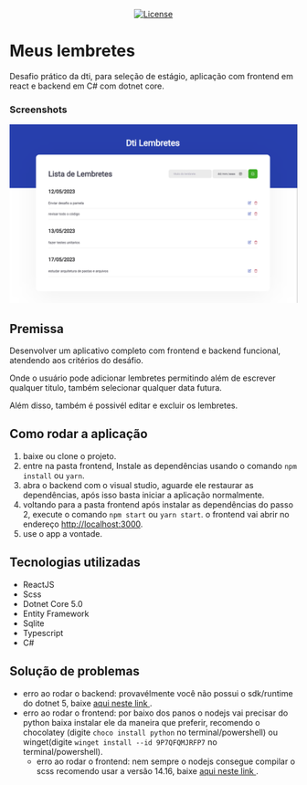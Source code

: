 <p align="center">
  <a href="https://opensource.org/licenses/MIT" >
    <img alt="License" src="https://img.shields.io/badge/license-MIT-%23F8952D">
  </a>
</p>

# Meus lembretes

Desafio prático da dti, para seleção de estágio, aplicação com frontend em react e backend em C# com dotnet core.

### Screenshots

![alt text](./imagens/app.png "to.do App")

## Premissa

Desenvolver um aplicativo completo com frontend e backend funcional, atendendo aos critérios do desáfio.

Onde o usuário pode adicionar lembretes permitindo além de escrever qualquer titulo, também selecionar qualquer data futura.

Além disso, também é possivél editar e excluir os lembretes.

## Como rodar a aplicação

1. baixe ou clone o projeto.
2. entre na pasta frontend, Instale as dependências usando o comando `npm install` ou `yarn`.
3. abra o backend com o visual studio, aguarde ele restaurar as dependências, após isso basta iniciar a aplicação normalmente.
4. voltando para a pasta frontend após instalar as dependências do passo 2, execute o comando `npm start` ou `yarn start`. o frontend vai abrir no endereço <http://localhost:3000>.
5. use o app a vontade.

## Tecnologias utilizadas

- ReactJS
- Scss
- Dotnet Core 5.0
- Entity Framework
- Sqlite
- Typescript
- C#

## Solução de problemas

- erro ao rodar o backend: provavélmente você não possui o sdk/runtime do dotnet 5, baixe <a href="https://dotnet.microsoft.com/pt-br/download/dotnet/5.0"> aqui neste link <a/>.
- erro ao rodar o frontend: por baixo dos panos o nodejs vai precisar do python baixa instalar ele da maneira que preferir, recomendo o chocolatey (digite `choco install python` no terminal/powershell) ou winget(digite `winget install --id 9P7QFQMJRFP7` no terminal/powershell).
  - erro ao rodar o frontend: nem sempre o nodejs consegue compilar o scss recomendo usar a versão 14.16, baixe <a href="https://nodejs.org/dist/v14.16.0/node-v14.16.0-x64.msi"> aqui neste link <a/>.
